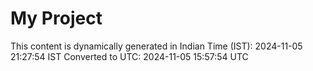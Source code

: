 # My Project

This content is dynamically generated in Indian Time (IST): 2024-11-05 21:27:54 IST
Converted to UTC: 2024-11-05 15:57:54 UTC
